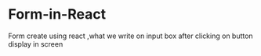 # Form-in-React
Form create using react ,what we write on input box after clicking on button display in screen 
